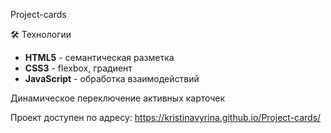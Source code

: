 Project-cards

🛠 Технологии
- **HTML5** - семантическая разметка
- **CSS3** - flexbox, градиент
- **JavaScript** - обработка взаимодействий

Динамическое переключение активных карточек

Проект доступен по адресу: https://kristinavyrina.github.io/Project-cards/
